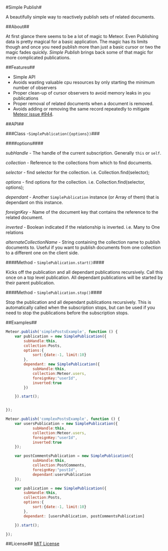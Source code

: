 #Simple Publish#

A beautifully simple way to reactively publish sets of related documents.

##About##

At first glance there seems to be a lot of magic to Meteor. Even Publishing data is pretty magical for a basic application. The magic has its limits though and once you need publish more than just a basic cursor or two the magic fades quickly. *Simple Publish* brings back some of that magic for more complicated publications.

##Features##

- Simple API
- Avoids wasting valuable cpu resources by only starting the minimum number of observers
- Proper clean-up of cursor observers to avoid memory leaks in you publications
- Proper removal of related documents when a document is removed.
- Avoids adding or removing the same record repeatedly to mitigate [Meteor issue #944](https://github.com/meteor/meteor/issues/944).

##API##

###Class -`SimplePublication({options})`###

####options####

*subHandle* - The handle of the current subscription. Generally `this` or  `self`.

*collection* - Reference to the collections from which to find documents.

*selector* - find selector for the collection. i.e. Collection.find(selector);

*options* - find options for the collection. i.e. Collection.find(selector, options);

*dependant* - Another `SimplePublication` instance (or Array of them) that is dependant on this instance.

*foreignKey* - Name of the document key that contains the reference to the related document.

*inverted* - Boolean indicated if the relationship is inverted. i.e. Many to One relations

*alternateCollectionName* - String containing the collection name to publish documents to. Useful if you want to publish documents from one collection to a different one on the client side.

####Method - `SimplePublication.start()`####

Kicks off the publication and all dependant publications recursively. Call this once on a top level publication. All dependant publications will be started by their parent publication.

####Method - `SimplePublication.stop()`####

Stop the publication and all dependant publications recursively. This is automatically called when the subscription stops, but can be used if you need to stop the publications before the subscription stops.

##Examples##

```javascript
Meteor.publish('simplePostsExample', function () {
    var publication = new SimplePublication({
        subHandle:this,
        collection:Posts,
        options:{
            sort:{date:-1, limit:10}
        },
        dependant: new SimplePublication({
            subHandle:this,
            collection:Meteor.users,
            foreignKey:"userId",
            inverted:true
        })

    }).start();


});
```

```javascript
Meteor.publish('complexPostsExample', function () {
    var usersPublication = new SimplePublication({
            subHandle:this,
            collection:Meteor.users,
            foreignKey:"userId",
            inverted:true
    });

    var postCommentsPublication = new SimplePublication({
            subHandle:this,
            collection:PostComments,
            foreignKey:"postId",
            dependant:usersPublication
    });

    var publication = new SimplePublication({
        subHandle:this,
        collection:Posts,
        options:{
            sort:{date:-1, limit:10}
        },
        dependant: [usersPublication, postCommentsPublication]

    }).start();

});
```

##License##
[MIT License](http://opensource.org/licenses/MIT)


